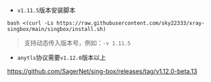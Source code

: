 -  `v1.11.5`版本安装脚本
```
bash <(curl -Ls https://raw.githubusercontent.com/sky22333/xray-singbox/main/singbox/install.sh)
```

> 支持动态传入版本号，例如：`-v 1.11.5`

-  `anytls`协议需要`v1.12.0`版本以上

https://github.com/SagerNet/sing-box/releases/tag/v1.12.0-beta.13
